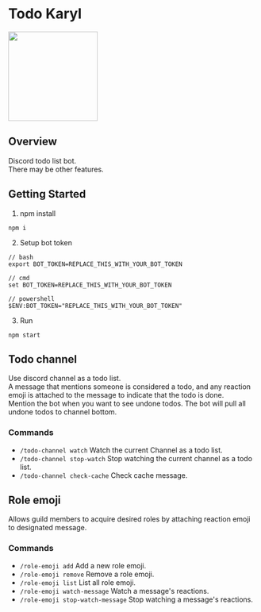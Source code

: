 # Todo Karyl
<img src="https://i.imgur.com/1YbH4xE.gif" width="180">

## Overview
Discord todo list bot.  
There may be other features.
  
## Getting Started
1. npm install
```
npm i
```
2. Setup bot token
```
// bash
export BOT_TOKEN=REPLACE_THIS_WITH_YOUR_BOT_TOKEN

// cmd
set BOT_TOKEN=REPLACE_THIS_WITH_YOUR_BOT_TOKEN

// powershell
$ENV:BOT_TOKEN="REPLACE_THIS_WITH_YOUR_BOT_TOKEN"
```
3. Run
```
npm start
```

## Todo channel
Use discord channel as a todo list.  
A message that mentions someone is considered a todo, and any reaction emoji is attached to the message to indicate that the todo is done.  
Mention the bot when you want to see undone todos. The bot will pull all undone todos to channel bottom.

### Commands
 - ``/todo-channel watch`` Watch the current Channel as a todo list.  
 - ``/todo-channel stop-watch`` Stop watching the current channel as a todo list.
 - ``/todo-channel check-cache`` Check cache message.
  

## Role emoji
Allows guild members to acquire desired roles by attaching reaction emoji to designated message.  

### Commands
 - ``/role-emoji add`` Add a new role emoji.  
 - ``/role-emoji remove`` Remove a role emoji.
 - ``/role-emoji list`` List all role emoji.
 - ``/role-emoji watch-message`` Watch a message's reactions.
 - ``/role-emoji stop-watch-message`` Stop watching a message's reactions.
